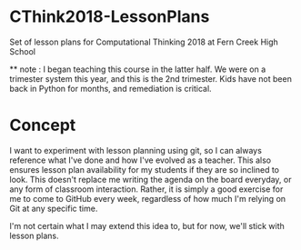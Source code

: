 # CThink2018-LessonPlans
Set of lesson plans for Computational Thinking 2018 at Fern Creek High School

** note : I began teaching this course in the latter half.  We were on a trimester system this year, and this is the 2nd trimester.  Kids have not been back in Python for months, and remediation is critical.

# Concept
I want to experiment with lesson planning using git, so I can always reference what I've done and how I've evolved as a teacher.  This also ensures lesson plan availability for my students if they are so inclined to look.  This doesn't replace me writing the agenda on the board everyday, or any form of classroom interaction.  Rather, it is simply a good exercise for me to come to GitHub every week, regardless of how much I'm relying on Git at any specific time.

I'm not certain what I may extend this idea to, but for now, we'll stick with lesson plans.
